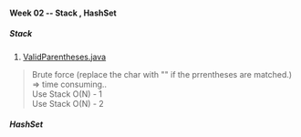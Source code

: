 #### Week 02 -- Stack , HashSet

##### Stack 

1. [ValidParentheses.java](ValidParentheses.java)  
> Brute force (replace the char with "" if the prrentheses are matched.) => time consuming..  
> Use Stack O(N) - 1  
> Use Stack O(N) - 2  


##### HashSet
